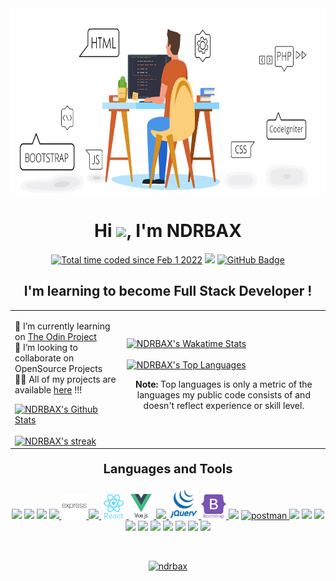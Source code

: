 <!--
**NDRBAX/NDRBAX** is a ✨ _special_ ✨ repository because its `README.md` (this file) appears on your GitHub profile.

Here are some ideas to get you started:

- 🔭 I’m currently working on ...
- 🌱 I’m currently learning ...
- 👯 I’m looking to collaborate on ...
- 🤔 I’m looking for help with ...
- 💬 Ask me about ...
- 📫 How to reach me: ...
- 😄 Pronouns: ...
- ⚡ Fun fact: ...
-->

<div class="header">
    <a href="#"><img width="100%" src="charts/main-qimg-fa7b4bdc3b2f73e749e5c2c646d4ae13.gif" height="300px" align="center" /></a>
    <h1 align="center">Hi <img src="https://raw.githubusercontent.com/MartinHeinz/MartinHeinz/master/wave.gif" width="30px">, I'm NDRBAX</h1>
    <p align="center">
        <a href="https://wakatime.com/@86d7ec69-f6ba-4041-8e22-8c92ba3fc1de"><img src="https://wakatime.com/badge/user/86d7ec69-f6ba-4041-8e22-8c92ba3fc1de.svg" alt="Total time coded since Feb 1 2022" /></a>
        <a href="https://github.com/Meghna-DAS/github-profile-views-counter"><img src="https://komarev.com/ghpvc/?username=NDRBAX"></a>
        <a href="https://github.com/NDRBAX?tab=followers"><img src="https://img.shields.io/github/followers/NDRBAX?label=Followers&style=social" alt="GitHub Badge"></a>
    </p>
    <h2 align="center">I'm learning to become Full Stack Developer !</h2>
</div>

<table style="border:0">
 <tr>
 <td>
    <p>🔭 I’m currently learning on <a href="https://www.theodinproject.com/">The Odin Project</a>
    </br>👯 I’m looking to collaborate on <strfrom collections.abc import MutableMapping
ong>OpenSource Projects</strfrom>
    </br>👨‍💻  All of my projects are available <a href="https://github.com/NDRBAX?tab=repositories">here</a> !!!</p>
   <a href="https://github.com/NDRBAX?tab=repositories"><img alt="NDRBAX's Github Stats" src="https://github-readme-stats-ndrbax.vercel.app/api?username=NDRBAX&show_icons=true&count_private=true&theme=swift&hide_border=true&bg_color=fff&custom_title=NDRBAX" /></a>
    </br></br>
     <a href="https://github.com/NDRBAX?tab=repositories"><img alt="NDRBAX's streak" src="https://ndrbax-streak-stats.herokuapp.com?user=ndrbax&theme=swift&hide_border=true&date_format=j%20M%5B%20Y%5D" /></a>
</td>
    <td>
    <a href="https://github.com/NDRBAX?tab=repositories"><img alt="NDRBAX's Wakatime Stats" src="https://github-readme-stats-ndrbax.vercel.app/api/wakatime?username=NDRBAX&theme=swift&hide_border=true&langs_count=8&bg_color=fff&layout=compact&custom_title=Recent activity" /></a></br></br>
    <a href="https://github.com/NDRBAX?tab=repositories "><img alt="NDRBAX's Top Languages" src="https://github-readme-stats-ndrbax.vercel.app/api/top-langs/?username=NDRBAX&langs_count=8&count_private=true&layout=compact&theme=swift&hide_border=true&bg_color=fff"/></a><p align="center"><b>Note:</b> Top languages is only a metric of the languages my public code consists of and doesn't reflect experience or skill level.</p>
    </td>
 </tr>
</table>
    <td><h3 style="margin:20px 0 20px 0; font-weight: bold; font-size: 20px" align="center">Languages and Tools</h3><p align="center">
    <a href="https://www.w3.org/html/" target="_blank"> <img src="https://img.icons8.com/color/48/html-5--v1.png"/></a>
    <a href="https://www.w3schools.com/css/" target="_blank"> <img src="https://img.icons8.com/color/48/css3.png" /></a>
    <a href="https://developer.mozilla.org/en-US/docs/Web/JavaScript" target="_blank"><img src="https://img.icons8.com/color/48/javascript--v1.png" /></a>
    <a href="https://developer.mozilla.org/en-US/docs/Web/JavaScript" target="_blank"><img src="https://img.icons8.com/fluency/48/node-js.png" /> </a>
    <a href="https://expressjs.com" target="_blank" rel="noreferrer"> <img src="https://raw.githubusercontent.com/devicons/devicon/master/icons/express/express-original-wordmark.svg" alt="express" width="40" height="40"/> </a>
    <a href="https://developer.mozilla.org/en-US/docs/Web/JavaScript" target="_blank"><img src="https://img.icons8.com/color/48/mongodb.png" /> </a>
    <a href="https://reactjs.org/" target="_blank" rel="noreferrer"> <img src="https://raw.githubusercontent.com/devicons/devicon/master/icons/react/react-original-wordmark.svg" alt="react" width="40" height="40"/> </a> 
    <a href="https://vuejs.org/" target="_blank" rel="noreferrer"> <img src="https://raw.githubusercontent.com/devicons/devicon/master/icons/vuejs/vuejs-original-wordmark.svg" alt="vuejs" width="40" height="40"/> </a>
    <a href="https://docs.framasoft.org/fr/grav/markdown.html" target="_blank"><img src="https://img.icons8.com/color/48/markdown.png" /> </a>
    <a href="https://developer.mozilla.org/en-US/docs/Web/JavaScript" target="_blank"><img src="jquery%20(1).png"/> </a>
    <a href="https://getbootstrap.com" target="_blank" rel="noreferrer"> <img src="https://raw.githubusercontent.com/devicons/devicon/master/icons/bootstrap/bootstrap-plain-wordmark.svg" alt="bootstrap" width="40" height="40"/> </a>
    <a href="https://code.visualstudio.com/" target="_blank"><img src="https://img.icons8.com/color/48/visual-studio-code-2019.png" /></a>
    <a href="https://postman.com" target="_blank" rel="noreferrer"> <img src="https://www.vectorlogo.zone/logos/getpostman/getpostman-icon.svg" alt="postman" width="40" height="40"/> </a> 
    <a href="" target="_blank"> <img src="https://img.icons8.com/color/48/git.png" /></a>
    <a href="https://developer.mozilla.org/en-US/docs/Learn/Tools_and_testing/Understanding_client-side_tools/Command_line" target="_blank"> <img src="https://img.icons8.com/color/48/code.png" /></a>
    <a href="https://www.adobe.com/" target="_blank"><img src="https://img.icons8.com/color/48/adobe-photoshop--v1.png" /></a>
    <a href="https://www.adobe.com/" target="_blank"><img src="https://img.icons8.com/color/48/adobe-after-effects--v1.png" /></a>
    <a href="https://www.adobe.com/" target="_blank"><img src="https://img.icons8.com/color/48/adobe-indesign--v1.png" /></a>
    <a href="https://www.adobe.com/" target="_blank"> <img src="https://img.icons8.com/fluency/48/adobe-audition.png" /></a>
    <a href="https://www.apple.com/final-cut-pro/" target="_blank"> <img src="https://img.icons8.com/color/48/final-cut-pro-x.png" /></a>
    <a href="https://krita.org/fr/" target="_blank"><img src="https://img.icons8.com/color/48/krita-squared.png" /></a>
    <a href="https://www.gimp.org/" target="_blank"> <img src="https://img.icons8.com/color/48/gimp.png" /></a>
    <a href="https://www.audacityteam.org/" target="_blank"><img src="
https://img.icons8.com/color/48/audacity.png" /></a>
    </p></td>
    </br>
    <p align="center"> <a href="https://github.com/ryo-ma/github-profile-trophy"><img src="https://github-profile-trophy.vercel.app/?username=ndrbax&margin-w=15&rank=AAA,AA,A,B,C&column=4&theme=flat" alt="ndrbax" /></a> </p>
